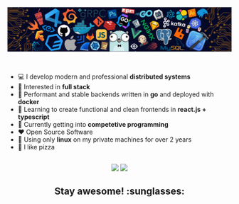 <img src="https://raw.githubusercontent.com/nikoksr/nikoksr/master/assets/code.png" alt="code related stuff image.." style="text-align: center; margin-bottom: 30px;" />

-   :computer: I develop modern and professional **distributed systems**
-   :monocle_face: Interested in **full stack**
-   :rocket: Performant and stable backends written in **go** and deployed with **docker**
-   :rainbow: Learning to create functional and clean frontends in **react.js + typescript**
-   :seedling: Currently getting into **competetive programming**
-   :heart: Open Source Software
-   :penguin: Using only **linux** on my private machines for over 2 years
-   :pizza: I like pizza

<p class="aligncenter" style="text-align: center; margin-top: 30px;">
  <!-- disable icons for now; see https://github.com/anuraghazra/github-readme-stats/issues/104 -->
  <img src="https://github-readme-stats.vercel.app/api?username=nikoksr&count_private=true&show_icons=false&theme=tokyonight" />
  <img src="https://github-readme-stats.vercel.app/api/top-langs/?username=nikoksr&layout=compact&theme=tokyonight&hide=Vim%20script" />
</p>

<h2 align="center">Stay awesome! :sunglasses:</h2>
